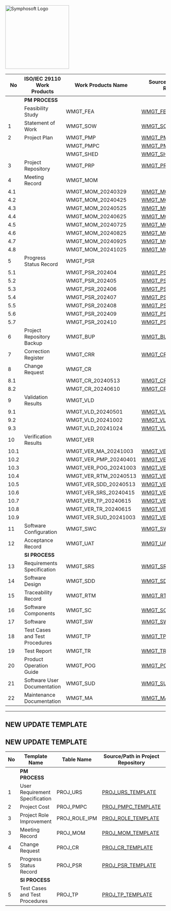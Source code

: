 <img src="https://www.symphosoft.com/logo/symphosoftLogo.png" alt="Symphosoft Logo" width="200"/>  

| No   | ISO/IEC 29110 Work Products    | Work Products Name | Source/Path in Project Repository                                                                                 |
|------|--------------------------------|--------------------|--------------------------------------------------------------------------------------------------------------------|
|      | **PM PROCESS**                |                    |                                                                                                                    |
|      | Feasibility Study             | WMGT_FEA           | [WMGT_FEA_V1_0](https://symphosoftworkflow.github.io/WMGT_PROJECT_REPOSITORY/BASELINE/WMGT_FEA_v1_0)               |
| 1    | Statement of Work             | WMGT_SOW           | [WMGT_SOW_v1_0](https://symphosoftworkflow.github.io/WMGT_PROJECT_REPOSITORY/BASELINE/WMGT_SOW_v1_0)               |
| 2    | Project Plan                  | WMGT_PMP           | [WMGT_PMP_v1_0](https://symphosoftworkflow.github.io/WMGT_PROJECT_REPOSITORY/BASELINE/WMGT_PMP_v1_0)               |
|      |                               | WMGT_PMPC          | [WMGT_PMPC_v1_0](https://symphosoftworkflow.github.io/WMGT_PROJECT_REPOSITORY/BASELINE/WMGT_PMPC_v1_0)             |
|      |                               | WMGT_SHED          | [WMGT_SHED_v1_0](https://docs.google.com/spreadsheets/d/1fgMTMYXsqo_k2Nfk9HH2q_Clys_rWR-CupaSHZHf0pU/edit?usp=share_link)|
| 3    | Project Repository            | WMGT_PRP           | [WMGT_PRP](https://github.com/symphosoftworkflow/WMGT_PROJECT_REPOSITORY)                                          |
| 4    | Meeting Record                | WMGT_MOM           |                                                                                                                    |
| 4.1  |                               | WMGT_MOM_20240329 | [WMGT_MOM_20240329](https://symphosoftworkflow.github.io/WMGT_PROJECT_REPOSITORY/BASELINE/WMGT_MOM/WMGT_MOM_20240329) |
| 4.2  |                               | WMGT_MOM_20240425 | [WMGT_MOM_20240425](https://symphosoftworkflow.github.io/WMGT_PROJECT_REPOSITORY/BASELINE/WMGT_MOM/WMGT_MOM_20240425) |
| 4.3  |                               | WMGT_MOM_20240525 | [WMGT_MOM_20240525](https://symphosoftworkflow.github.io/WMGT_PROJECT_REPOSITORY/BASELINE/WMGT_MOM/WMGT_MOM_20240525) |
| 4.4  |                               | WMGT_MOM_20240625 | [WMGT_MOM_20240625](https://symphosoftworkflow.github.io/WMGT_PROJECT_REPOSITORY/BASELINE/WMGT_MOM/WMGT_MOM_20240625) |
| 4.5  |                               | WMGT_MOM_20240725 | [WMGT_MOM_20240725](https://symphosoftworkflow.github.io/WMGT_PROJECT_REPOSITORY/BASELINE/WMGT_MOM/WMGT_MOM_20240725) |
| 4.6  |                               | WMGT_MOM_20240825 | [WMGT_MOM_20240825](https://symphosoftworkflow.github.io/WMGT_PROJECT_REPOSITORY/BASELINE/WMGT_MOM/WMGT_MOM_20240825) |
| 4.7  |                               | WMGT_MOM_20240925 | [WMGT_MOM_20240925](https://symphosoftworkflow.github.io/WMGT_PROJECT_REPOSITORY/BASELINE/WMGT_MOM/WMGT_MOM_20240925) |
| 4.8  |                               | WMGT_MOM_20241025 | [WMGT_MOM_20241025](https://symphosoftworkflow.github.io/WMGT_PROJECT_REPOSITORY/BASELINE/WMGT_MOM/WMGT_MOM_20241025) |
| 5    | Progress Status Record        | WMGT_PSR          |                                                                                                                    |
| 5.1  |                              |  WMGT_PSR_202404   | [WMGT_PSR_202404](https://symphosoftworkflow.github.io/WMGT_PROJECT_REPOSITORY/BASELINE/WMGT_PSR/WMGT_PSR_202404)  |
| 5.2  |                              |  WMGT_PSR_202405   | [WMGT_PSR_202405](https://symphosoftworkflow.github.io/WMGT_PROJECT_REPOSITORY/BASELINE/WMGT_PSR/WMGT_PSR_202405)  |
| 5.3  |                              |  WMGT_PSR_202406   | [WMGT_PSR_202406](https://symphosoftworkflow.github.io/WMGT_PROJECT_REPOSITORY/BASELINE/WMGT_PSR/WMGT_PSR_202406)  |
| 5.4  |                              |  WMGT_PSR_202407   | [WMGT_PSR_202407](https://symphosoftworkflow.github.io/WMGT_PROJECT_REPOSITORY/BASELINE/WMGT_PSR/WMGT_PSR_202407)  |
| 5.5  |                              |  WMGT_PSR_202408   | [WMGT_PSR_202408](https://symphosoftworkflow.github.io/WMGT_PROJECT_REPOSITORY/BASELINE/WMGT_PSR/WMGT_PSR_202408)  |
| 5.6  |                              |  WMGT_PSR_202409   | [WMGT_PSR_202409](https://symphosoftworkflow.github.io/WMGT_PROJECT_REPOSITORY/BASELINE/WMGT_PSR/WMGT_PSR_202409)  |
| 5.7  |                              |  WMGT_PSR_202410   | [WMGT_PSR_202410](https://symphosoftworkflow.github.io/WMGT_PROJECT_REPOSITORY/BASELINE/WMGT_PSR/WMGT_PSR_202410)  |
| 6    | Project Repository Backup    |  WMGT_BUP          | [WMGT_BUP](https://drive.google.com/drive/folders/1mX_ASpqYgfb4Rx2PAkBgRleApIvKGevP?usp=share_link)                |
| 7    | Correction Register           | WMGT_CRR           | [WMGT_CRR](https://symphosoftworkflow.github.io/WMGT_PROJECT_REPOSITORY/BASELINE/WMGT_CRR)                         |
| 8    | Change Request                | WMGT_CR            |                                                                                                                    |
| 8.1  |                              |  WMGT_CR_20240513   | [WMGT_CR_20240513](https://symphosoftworkflow.github.io/WMGT_PROJECT_REPOSITORY/BASELINE/WMGT_CR/WMGT_CR_20240513) |
| 8.2  |                              |  WMGT_CR_20240610   | [WMGT_CR_20240610](https://symphosoftworkflow.github.io/WMGT_PROJECT_REPOSITORY/BASELINE/WMGT_CR/WMGT_CR_20240610) |
| 9    | Validation Results            | WMGT_VLD          |                                                                                                                    |
| 9.1  |                              | WMGT_VLD_20240501  | [WMGT_VLD_20240501](https://symphosoftworkflow.github.io/WMGT_PROJECT_REPOSITORY/BASELINE/WMGT_VLD/WMGT_VLD_20240501) |
| 9.2  |                              | WMGT_VLD_20241002  | [WMGT_VLD_20241002](https://symphosoftworkflow.github.io/WMGT_PROJECT_REPOSITORY/BASELINE/WMGT_VLD/WMGT_VLD_20241002) |
| 9.3  |                              | WMGT_VLD_20241024  | [WMGT_VLD_20241024](https://symphosoftworkflow.github.io/WMGT_PROJECT_REPOSITORY/BASELINE/WMGT_VLD/WMGT_VLD_20241024) |
| 10   | Verification Results          | WMGT_VER          |                                                                                                                    |
| 10.1 |                              | WMGT_VER_MA_20241003 | [WMGT_VER_MA_20241003](https://symphosoftworkflow.github.io/WMGT_PROJECT_REPOSITORY/BASELINE/WMGT_VER/WMGT_VER_MA_20241003) |
| 10.2 |                              | WMGT_VER_PMP_20240401 | [WMGT_VER_PMP_20240401](https://symphosoftworkflow.github.io/WMGT_PROJECT_REPOSITORY/BASELINE/WMGT_VER/WMGT_VER_PMP_20240401) |
| 10.3 |                              | WMGT_VER_POG_20241003 | [WMGT_VER_POG_20241003](https://symphosoftworkflow.github.io/WMGT_PROJECT_REPOSITORY/BASELINE/WMGT_VER/WMGT_VER_POG_20241003) |
| 10.4 |                              | WMGT_VER_RTM_20240513 | [WMGT_VER_RTM_20240513](https://symphosoftworkflow.github.io/WMGT_PROJECT_REPOSITORY/BASELINE/WMGT_VER/WMGT_VER_RTM_20240513) |
| 10.5 |                              | WMGT_VER_SDD_20240513 | [WMGT_VER_SDD_20240513](https://symphosoftworkflow.github.io/WMGT_PROJECT_REPOSITORY/BASELINE/WMGT_VER/WMGT_VER_SDD_20240513) |
| 10.6 |                              | WMGT_VER_SRS_20240415 | [WMGT_VER_SRS_20240415](https://symphosoftworkflow.github.io/WMGT_PROJECT_REPOSITORY/BASELINE/WMGT_VER/WMGT_VER_SRS_20240415) |
| 10.7 |                              | WMGT_VER_TP_20240615 | [WMGT_VER_TP_20240615](https://symphosoftworkflow.github.io/WMGT_PROJECT_REPOSITORY/BASELINE/WMGT_VER/WMGT_VER_TP_20240615) |
| 10.8 |                              | WMGT_VER_TR_20240615| [WMGT_VER_TR_20240615](https://symphosoftworkflow.github.io/WMGT_PROJECT_REPOSITORY/BASELINE/WMGT_VER/WMGT_VER_TR_20240615) |
| 10.9 |                              | WMGT_VER_SUD_20241003 | [WMGT_VER_SUD_20241003](https://symphosoftworkflow.github.io/WMGT_PROJECT_REPOSITORY/BASELINE/WMGT_VER/WMGT_VER_SUD_20241003) |
| 11   | Software Configuration        | WMGT_SWC           | [WMGT_SWC](https://symphosoftworkflow.github.io/WMGT_PROJECT_REPOSITORY/BASELINE/WMGT_SWC_V1_0)                    |
| 12   | Acceptance Record             | WMGT_UAT           | [WMGT_UAT_v1_0](https://symphosoftworkflow.github.io/WMGT_PROJECT_REPOSITORY/BASELINE/WMGT_UAT_v1_0)               |
|      | **SI PROCESS**                |                    |                                                                                                                    |
| 13   | Requirements Specification    | WMGT_SRS           | [WMGT_SRS_v1_0](https://symphosoftworkflow.github.io/WMGT_PROJECT_REPOSITORY/BASELINE/WMGT_SRS_v1_0)               |
| 14   | Software Design               | WMGT_SDD           | [WMGT_SDD_v1_0](https://symphosoftworkflow.github.io/WMGT_PROJECT_REPOSITORY/BASELINE/WMGT_SDD_v1_0)               |
| 15   | Traceability Record           | WMGT_RTM           | [WMGT_RTM_v1_0](https://symphosoftworkflow.github.io/WMGT_PROJECT_REPOSITORY/BASELINE/WMGT_RTM_v1_0)               |
| 16   | Software Components           | WMGT_SC            | [WMGT_SC_v1_0](https://symphosoftworkflow.github.io/WMGT_PROJECT_REPOSITORY/BASELINE/WMGT_SC_v1_0)                 |
| 17   | Software                      | WMGT_SW            | [WMGT_SW_v1_0](https://github.com/symphosoftworkflow/PROJECTID0001_RECYCLE_WASTE_MGT.git)                          |
| 18   | Test Cases and Test Procedures| WMGT_TP            | [WMGT_TP_v1_0](https://symphosoftworkflow.github.io/WMGT_PROJECT_REPOSITORY/BASELINE/WMGT_TP_v1_0)                 |
| 19   | Test Report                   | WMGT_TR            | [WMGT_TR_v1_0](https://symphosoftworkflow.github.io/WMGT_PROJECT_REPOSITORY/BASELINE/WMGT_TR_v1_0)                 |
| 20   | Product Operation Guide       | WMGT_POG           | [WMGT_POG_v1_0](https://symphosoftworkflow.github.io/WMGT_PROJECT_REPOSITORY/BASELINE/WMGT_POG_v1_0)               |
| 21   | Software User Documentation   | WMGT_SUD           | [WMGT_SUD_v1_0](https://symphosoftworkflow.github.io/WMGT_PROJECT_REPOSITORY/BASELINE/WMGT_SUD_v1_0)               |
| 22   | Maintenance Documentation     | WMGT_MA            | [WMGT_MA_v1_0](https://symphosoftworkflow.github.io/WMGT_PROJECT_REPOSITORY/BASELINE/WMGT_MA_v1_0)                 |  



---

## NEW UPDATE TEMPLATE

## NEW UPDATE TEMPLATE

| No   | Template Name                  | Table Name       | Source/Path in Project Repository                                                                                     | Form Filling Example                                                                                   |
|------|--------------------------------|------------------|-----------------------------------------------------------------------------------------------------------------------|--------------------------------------------------------------------------------------------------------|
|      | **PM PROCESS**                 |                  |                                                                                                                       |                                                                                                        |
| 1    | User Requirement Specification | PROJ_URS         | [PROJ_URS_TEMPLATE](https://symphosoftworkflow.github.io/WMGT_PROJECT_REPOSITORY/BASELINE/NEW_TEMPLATE/PROJ_URS_TEMPLATE_NEW) | [WMGT_URS_v1_0](https://symphosoftworkflow.github.io/WMGT_PROJECT_REPOSITORY/BASELINE/NEW_TEMPLATE_USAGE_EXAMPLE/WMGT_URS_V1_0)                                                  |
| 2    | Project Cost                   | PROJ_PMPC        | [PROJ_PMPC_TEMPLATE](https://symphosoftworkflow.github.io/WMGT_PROJECT_REPOSITORY/BASELINE/NEW_TEMPLATE/PROJ_PMPC_TEMPLATE_NEW) | [WMGT_PMPC_v1_0](https://symphosoftworkflow.github.io/WMGT_PROJECT_REPOSITORY/BASELINE/NEW_TEMPLATE_USAGE_EXAMPLE/WMGT_PMPC_V1_0)          
| 3    | Project Role Improvement       | PROJ_ROLE_IPM    | [PROJ_ROLE_TEMPLATE](https://symphosoftworkflow.github.io/WMGT_PROJECT_REPOSITORY/BASELINE/NEW_TEMPLATE_USAGE_EXAMPLE/WMGT_IMPROVE_ROLE_ASSIGNMENT) | |
| 3    | Meeting Record                 | PROJ_MOM         | [PROJ_MOM_TEMPLATE](https://symphosoftworkflow.github.io/WMGT_PROJECT_REPOSITORY/BASELINE/NEW_TEMPLATE/PROJ_MOM_TEMPLATE_NEW) | |
| 4    | Change Request                 | PROJ_CR          | [PROJ_CR_TEMPLATE](https://symphosoftworkflow.github.io/WMGT_PROJECT_REPOSITORY/BASELINE/NEW_TEMPLATE/PROJ_CR_TEMPLATE_NEW) | |
| 5    | Progress Status Record         | PROJ_PSR         | [PROJ_PSR_TEMPLATE](https://symphosoftworkflow.github.io/WMGT_PROJECT_REPOSITORY/BASELINE/NEW_TEMPLATE/PROJ_PSR_TEMPLATE_NEW) | |
|      | **SI PROCESS**                 |                  |                                                                                                                       |                                                                                                        |
| 5    | Test Cases and Test Procedures | PROJ_TP          | [PROJ_TP_TEMPLATE](https://symphosoftworkflow.github.io/WMGT_PROJECT_REPOSITORY/BASELINE/NEW_TEMPLATE/PROJ_TP_TEMPLATE_NEW) | [Filling Form Example](https://example.com/TP_FORM_EXAMPLE)                                                   |